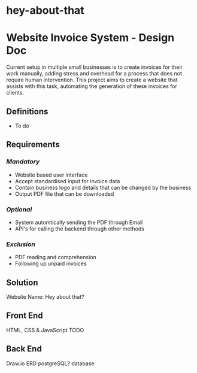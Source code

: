 # hey-about-that

# Website Invoice System - Design Doc

Current setup in multiple small businesses is to create invoices for their work manually, adding stress and overhead for a process that does not require human intervention. This project aims to create a website that assists with this task, automating the generation of these invoices for clients.

## Definitions
- To do

## Requirements
### *Mandatory*
- Website based user interface
- Accept standardised input for invoice data
- Contain business logo and details that can be changed by the business
- Output PDF file that can be downloaded

### *Optional*
- System automtically sending the PDF through Email
- API's for calling the backend through other methods

### *Exclusion*
- PDF reading and comprehension
- Following up unpaid invoices

## Solution
Website Name: Hey about that?

## Front End
HTML, CSS & JavaScript
TODO

## Back End
Draw.io ERD
postgreSQL? database




